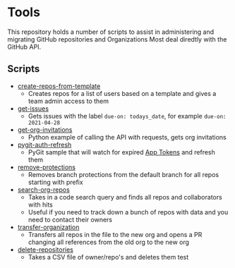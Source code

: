 # Tools
This repository holds a number of scripts to assist in administering and migrating GitHub repositories and Organizations
Most deal diredtly with the GitHub API.

## Scripts
- [create-repos-from-template](https://github.com/Chocrates/tools/tree/master/create-repos-from-template)
  - Creates repos for a list of users based on a template and gives a team admin access to them
- [get-issues](https://github.com/Chocrates/tools/tree/master/get-issues)
  - Gets issues with the label `due-on: todays_date`, for example `due-on: 2021-04-28`
- [get-org-invitations](https://github.com/Chocrates/tools/tree/master/get-org-invitations)
  - Python example of calling the API with requests, gets org invitations
- [pygit-auth-refresh](https://github.com/Chocrates/tools/tree/master/pygit-auth-refresh)
    - PyGit sample that will watch for expired [App Tokens](https://docs.github.com/en/developers/apps/authenticating-with-github-apps#authenticating-as-a-github-app) and refresh them
- [remove-protections](https://github.com/Chocrates/tools/tree/master/remove-protections)
  - Removes branch protections from the default branch for all repos starting with prefix
- [search-org-repos](https://github.com/Chocrates/tools/tree/master/search-org-repos)
  - Takes in a code search query and finds all repos and collaborators with hits
  - Useful if you need to track down a bunch of repos with data and you need to contact their owners
- [transfer-organization](https://github.com/Chocrates/tools/tree/master/transfer-organization)
  - Transfers all repos in the file to the new org and opens a PR changing all references from the old org to the new org
- [delete-repositories](https://github.com/Chocrates/tools/tree/master/delete-repositories)
  - Takes a CSV file of owner/repo's and deletes them
test
